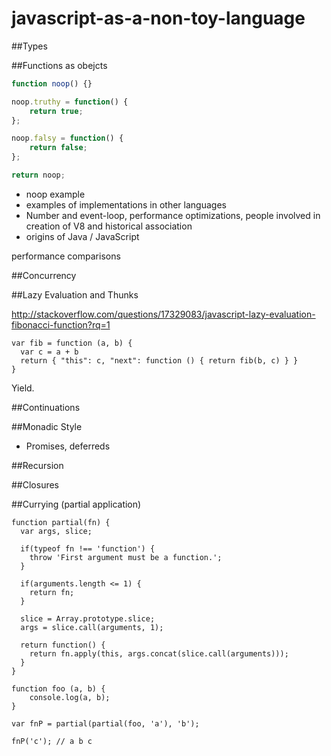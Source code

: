 # javascript-as-a-non-toy-language

##Types



##Functions as obejcts

```javascript
function noop() {}

noop.truthy = function() {
	return true;
};

noop.falsy = function() {
	return false;
};

return noop;
```
	
 - noop example
 - examples of implementations in other languages
 - Number and event-loop, performance optimizations, people involved in creation of V8 and historical association
 - origins of Java / JavaScript

performance comparisons 

##Concurrency

##Lazy Evaluation and Thunks

http://stackoverflow.com/questions/17329083/javascript-lazy-evaluation-fibonacci-function?rq=1

	var fib = function (a, b) {
	  var c = a + b
	  return { "this": c, "next": function () { return fib(b, c) } }
	}

Yield.

##Continuations

##Monadic Style

 - Promises, deferreds

##Recursion

##Closures

##Currying (partial application)

	function partial(fn) {
	  var args, slice;
	
	  if(typeof fn !== 'function') {
	    throw 'First argument must be a function.';
	  }
	
	  if(arguments.length <= 1) {
	  	return fn;
	  }
	
	  slice = Array.prototype.slice;
	  args = slice.call(arguments, 1);
	
	  return function() {    
	    return fn.apply(this, args.concat(slice.call(arguments)));
	  }
	}
	
	function foo (a, b) {
		console.log(a, b);
	}
	
	var fnP = partial(partial(foo, 'a'), 'b');

	fnP('c'); // a b c
